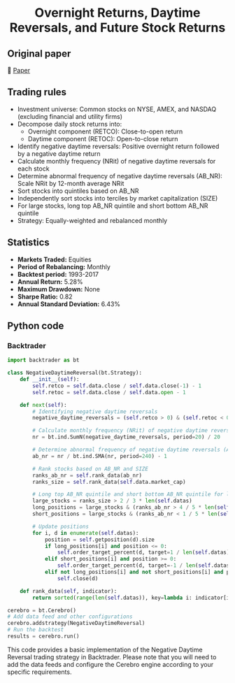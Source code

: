 <div align="center">
  <h1>Overnight Returns, Daytime Reversals, and Future Stock Returns</h1>
</div>

## Original paper

📕 [Paper](https://papers.ssrn.com/sol3/papers.cfm?abstract_id=3324880)

## Trading rules

- Investment universe: Common stocks on NYSE, AMEX, and NASDAQ (excluding financial and utility firms)
- Decompose daily stock returns into:
    - Overnight component (RETCO): Close-to-open return
    - Daytime component (RETOC): Open-to-close return
- Identify negative daytime reversals: Positive overnight return followed by a negative daytime return
- Calculate monthly frequency (NRit) of negative daytime reversals for each stock
- Determine abnormal frequency of negative daytime reversals (AB_NR): Scale NRit by 12-month average NRit
- Sort stocks into quintiles based on AB_NR
- Independently sort stocks into terciles by market capitalization (SIZE)
- For large stocks, long top AB_NR quintile and short bottom AB_NR quintile
- Strategy: Equally-weighted and rebalanced monthly

## Statistics

- **Markets Traded:** Equities
- **Period of Rebalancing:** Monthly
- **Backtest period:** 1993-2017
- **Annual Return:** 5.28%
- **Maximum Drawdown:** None
- **Sharpe Ratio:** 0.82
- **Annual Standard Deviation:** 6.43%

## Python code

### Backtrader

```python
import backtrader as bt

class NegativeDaytimeReversal(bt.Strategy):
    def __init__(self):
        self.retco = self.data.close / self.data.close(-1) - 1
        self.retoc = self.data.close / self.data.open - 1

    def next(self):
        # Identifying negative daytime reversals
        negative_daytime_reversals = (self.retco > 0) & (self.retoc < 0)

        # Calculate monthly frequency (NRit) of negative daytime reversals for each stock
        nr = bt.ind.SumN(negative_daytime_reversals, period=20) / 20

        # Determine abnormal frequency of negative daytime reversals (AB_NR)
        ab_nr = nr / bt.ind.SMA(nr, period=240) - 1

        # Rank stocks based on AB_NR and SIZE
        ranks_ab_nr = self.rank_data(ab_nr)
        ranks_size = self.rank_data(self.data.market_cap)

        # Long top AB_NR quintile and short bottom AB_NR quintile for large stocks
        large_stocks = ranks_size > 2 / 3 * len(self.datas)
        long_positions = large_stocks & (ranks_ab_nr > 4 / 5 * len(self.datas))
        short_positions = large_stocks & (ranks_ab_nr < 1 / 5 * len(self.datas))

        # Update positions
        for i, d in enumerate(self.datas):
            position = self.getposition(d).size
            if long_positions[i] and position <= 0:
                self.order_target_percent(d, target=1 / len(self.datas))
            elif short_positions[i] and position >= 0:
                self.order_target_percent(d, target=-1 / len(self.datas))
            elif not long_positions[i] and not short_positions[i] and position != 0:
                self.close(d)

    def rank_data(self, indicator):
        return sorted(range(len(self.datas)), key=lambda i: indicator[i])

cerebro = bt.Cerebro()
# Add data feed and other configurations
cerebro.addstrategy(NegativeDaytimeReversal)
# Run the backtest
results = cerebro.run()
```

This code provides a basic implementation of the Negative Daytime Reversal trading strategy in Backtrader. Please note that you will need to add the data feeds and configure the Cerebro engine according to your specific requirements.